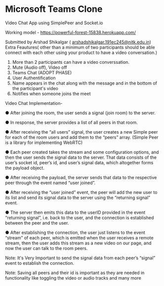 # Microsoft Teams Clone
Video Chat App using SimplePeer and Socket.io

Working model - https://powerful-forest-15838.herokuapp.com/

Submitted by Arshad Shikalgar ( arshadshikalgar.191ec245@nitk.edu.in)
Extra Feautures( other than a minimum of two participants should be able connect with each other using your product to have a video conversation.)

1. More than 2 participants can have a video converssation.
2. Mute (Audio off), Video off 
3. Teams Chat (ADOPT PHASE)
4. User Authentification
5. Name appears in the chat along with the message and in the bottom of the participant's video
6. Notifies when someone joins the meet

Video Chat Implementation-

● After joining the room, the user sends a signal (join room) to the server.

● In response, the server provides a list of all peers in that room.

● After receiving the “all users” signal, the user creates a new Simple peer
for each of the room users and add them to the “peers” array.
(Simple Peer is a library for implementing WebRTC)

● Each peer created takes the stream and some configuration options, and
then the user sends the signal data to the server. That data consists of the
user’s socket id, peer’s id, and user’s signal data, which altogether forms
the payload object.

● After receiving the payload, the server sends that data to the respective
peer through the event named “user joined”.

● After receiving the “user joined” event, the peer will add the new user to its
list and send its signal data to the server using the “returning signal” event.

● The server then emits this data to the userID provided in the event
“returning signal”, i.e. back to the user, and the connection is established
between the peer and the user.

● After establishing the connection, the user just listens to the event “stream”
of each peer, which is emitted when the user receives a remote stream,
then the user adds this stream as a new video on our page, and now the
user can talk to the room peers.

Note: It's Very Important to send the signal data from each peer’s “signal” event to establish the
connection.

Note: Saving all peers and their id is important as they are needed in functionality like toggling
the video or audio tracks and many more
